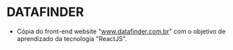 # DATAFINDER

- Cópia do front-end website "www.datafinder.com.br" com o objetivo de aprendizado da tecnologia "ReactJS".
